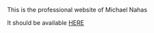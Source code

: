 This is the professional website of Michael Nahas

It should be available [HERE](http://mdnahas.github.io)
